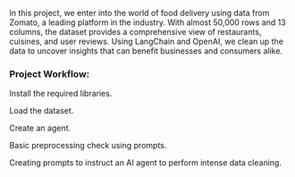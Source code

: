 In this project, we enter into the world of food delivery using data from Zomato, a leading platform in the industry. With almost 50,000 rows and 13 columns, the dataset provides a comprehensive view of restaurants, cuisines, and user reviews. Using LangChain and OpenAI, we clean up the data to uncover insights that can benefit businesses and consumers alike.

### Project Workflow:

Install the required libraries.

Load the dataset.

Create an agent.

Basic preprocessing check using prompts.

Creating prompts to instruct an AI agent to perform intense data cleaning.

